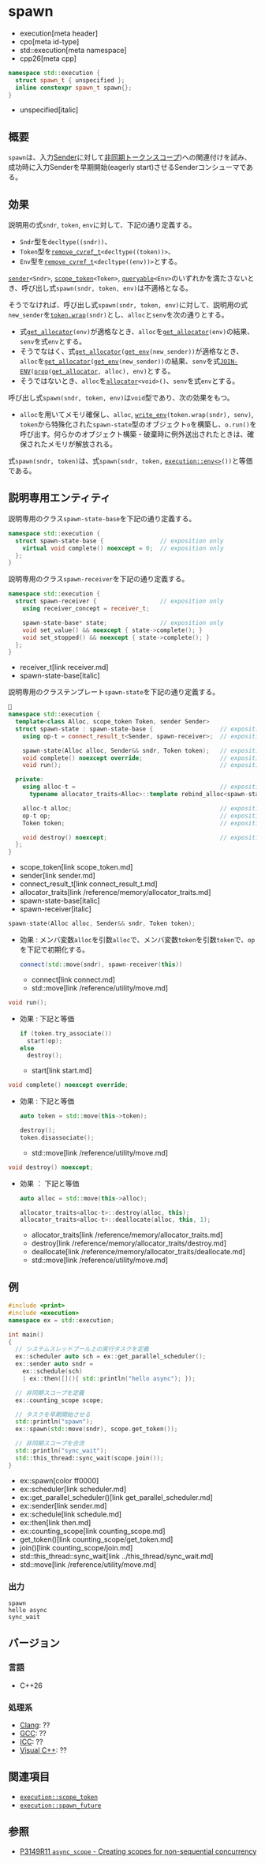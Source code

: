 # spawn
* execution[meta header]
* cpo[meta id-type]
* std::execution[meta namespace]
* cpp26[meta cpp]

```cpp
namespace std::execution {
  struct spawn_t { unspecified };
  inline constexpr spawn_t spawn{};
}
```
* unspecified[italic]

## 概要
`spawn`は、入力[Sender](sender.md)に対して[非同期トークンスコープ](scope_token.md))への関連付けを試み、成功時に入力Senderを早期開始(eagerly start)させるSenderコンシューマである。


## 効果
説明用の式`sndr`, `token`, `env`に対して、下記の通り定義する。

- `Sndr`型を`decltype((sndr))`、
- `Token`型を[`remove_cvref_t`](/reference/type_traits/remove_cvref.md)`<decltype((token))>`、
- `Env`型を[`remove_cvref_t`](/reference/type_traits/remove_cvref.md)`<decltype((env))>`とする。

[`sender`](sender.md)`<Sndr>`, [`scope_token`](scope_token.md)`<Token>`, [`queryable`](../queryable.md)`<Env>`のいずれかを満たさないとき、呼び出し式`spawn(sndr, token, env)`は不適格となる。

そうでなければ、呼び出し式`spawn(sndr, token, env)`に対して、説明用の式`new_sender`を[`token.wrap`](scope_token.md)`(sndr)`とし、`alloc`と`senv`を次の通りとする。

- 式[`get_allocator`](../get_allocator.md)`(env)`が適格なとき、`alloc`を[`get_allocator`](../get_allocator.md)`(env)`の結果、`senv`を式`env`とする。
- そうでなはく、式[`get_allocator`](../get_allocator.md)`(`[`get_env`](get_env.md)`(new_sender))`が適格なとき、`alloc`を[`get_allocator`](../get_allocator.md)`(`[`get_env`](get_env.md)`(new_sender))`の結果、`senv`を式[`JOIN-ENV`](../queryable.md)`(`[`prop`](prop.md)`(`[`get_allocator`](../get_allocator.md)`, alloc), env)`とする。
- そうではないとき、`alloc`を[`allocator`](/reference/memory/allocator.md)`<void>()`、`senv`を式`env`とする。

呼び出し式`spawn(sndr, token, env)`は`void`型であり、次の効果をもつ。

- `alloc`を用いてメモリ確保し、`alloc`, [`write_env`](write_env.md)`(token.wrap(sndr), senv)`, `token`から特殊化された`spawn-state`型のオブジェクト`o`を構築し、`o.run()`を呼び出す。何らかのオブジェクト構築・破棄時に例外送出されたときは、確保されたメモリが解放される。

式`spawn(sndr, token)`は、式`spawn(sndr, token,` [`execution::env<>`](env.md)`())`と等価である。


## 説明専用エンティティ
説明専用のクラス`spawn-state-base`を下記の通り定義する。

```cpp
namespace std::execution {
  struct spawn-state-base {                // exposition only
    virtual void complete() noexcept = 0;  // exposition only
  };
}
```

説明専用のクラス`spawn-receiver`を下記の通り定義する。

```cpp
namespace std::execution {
  struct spawn-receiver {                  // exposition only
    using receiver_concept = receiver_t;

    spawn-state-base* state;               // exposition only
    void set_value() && noexcept { state->complete(); }
    void set_stopped() && noexcept { state->complete(); }
  };
}
```
* receiver_t[link receiver.md]
* spawn-state-base[italic]

説明専用のクラステンプレート`spawn-state`を下記の通り定義する。

```cpp
🔗
namespace std::execution {
  template<class Alloc, scope_token Token, sender Sender>
  struct spawn-state : spawn-state-base {                   // exposition only
    using op-t = connect_result_t<Sender, spawn-receiver>;  // exposition only

    spawn-state(Alloc alloc, Sender&& sndr, Token token);   // exposition only
    void complete() noexcept override;                      // exposition only
    void run();                                             // exposition only

  private:
    using alloc-t =                                         // exposition only
      typename allocator_traits<Alloc>::template rebind_alloc<spawn-state>;

    alloc-t alloc;                                          // exposition only
    op-t op;                                                // exposition only
    Token token;                                            // exposition only

    void destroy() noexcept;                                // exposition only
  };
}
```
* scope_token[link scope_token.md]
* sender[link sender.md]
* connect_result_t[link connect_result_t.md]
* allocator_traits[link /reference/memory/allocator_traits.md]
* spawn-state-base[italic]
* spawn-receiver[italic]

```cpp
spawn-state(Alloc alloc, Sender&& sndr, Token token);
```

- 効果 : メンバ変数`alloc`を引数`alloc`で、メンバ変数`token`を引数`token`で、`op`を下記で初期化する。

    ```cpp
    connect(std::move(sndr), spawn-receiver(this))
    ```
    * connect[link connect.md]
    * std::move[link /reference/utility/move.md]

```cpp
void run();
```

- 効果 : 下記と等価

    ```cpp
    if (token.try_associate())
      start(op);
    else
      destroy();
    ```
    * start[link start.md]

```cpp
void complete() noexcept override;
```

- 効果 : 下記と等価

    ```cpp
    auto token = std::move(this->token);

    destroy();
    token.disassociate();
    ```
    * std::move[link /reference/utility/move.md]

```cpp
void destroy() noexcept;
```

- 効果 ： 下記と等価

    ```cpp
    auto alloc = std::move(this->alloc);

    allocator_traits<alloc-t>::destroy(alloc, this);
    allocator_traits<alloc-t>::deallocate(alloc, this, 1);
    ```
    * allocator_traits[link /reference/memory/allocator_traits.md]
    * destroy[link /reference/memory/allocator_traits/destroy.md]
    * deallocate[link /reference/memory/allocator_traits/deallocate.md]
    * std::move[link /reference/utility/move.md]


## 例
```cpp example
#include <print>
#include <execution>
namespace ex = std::execution;

int main()
{
  // システムスレッドプール上の実行タスクを定義
  ex::scheduler auto sch = ex::get_parallel_scheduler();
  ex::sender auto sndr =
    ex::schedule(sch)
    | ex::then([](){ std::println("hello async"); });

  // 非同期スコープを定義
  ex::counting_scope scope;

  // タスクを早期開始させる
  std::println("spawn");
  ex::spawn(std::move(sndr), scope.get_token());

  // 非同期スコープを合流
  std::println("sync_wait");
  std::this_thread::sync_wait(scope.join());
}
```
* ex::spawn[color ff0000]
* ex::scheduler[link scheduler.md]
* ex::get_parallel_scheduler()[link get_parallel_scheduler.md]
* ex::sender[link sender.md]
* ex::schedule[link schedule.md]
* ex::then[link then.md]
* ex::counting_scope[link counting_scope.md]
* get_token()[link counting_scope/get_token.md]
* join()[link counting_scope/join.md]
* std::this_thread::sync_wait[link ../this_thread/sync_wait.md]
* std::move[link /reference/utility/move.md]

### 出力
```
spawn
hello async
sync_wait
```


## バージョン
### 言語
- C++26

### 処理系
- [Clang](/implementation.md#clang): ??
- [GCC](/implementation.md#gcc): ??
- [ICC](/implementation.md#icc): ??
- [Visual C++](/implementation.md#visual_cpp): ??


## 関連項目
- [`execution::scope_token`](scope_token.md)
- [`execution::spawn_future`](spawn_future.md.nolink)


## 参照
- [P3149R11 `async_scope` - Creating scopes for non-sequential concurrency](https://open-std.org/jtc1/sc22/wg21/docs/papers/2025/p3149r11.html)
